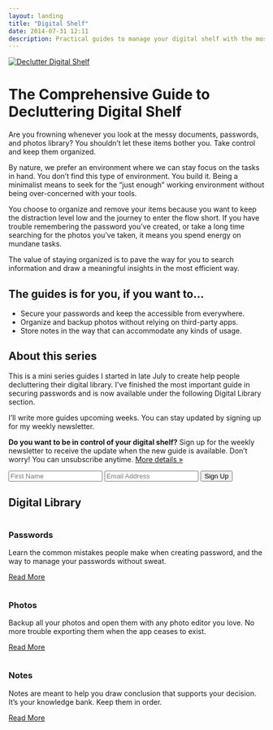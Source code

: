 ```yaml
---
layout: landing
title: "Digital Shelf"
date: 2014-07-31 12:11
description: Practical guides to manage your digital shelf with the most powerful tools on your Mac.
---
```


[ ![Declutter Digital Shelf][203819] ](http://images.sayzlim.net/digitalshelf/declutter_digital_shelf.jpg "Declutter Digital Shelf")

[203819]: http://images.sayzlim.net/digitalshelf/declutter_digital_shelf.jpg "Declutter Digital Shelf"

# The Comprehensive Guide to Decluttering Digital Shelf

Are you frowning whenever you look at the messy documents, passwords, and photos library? You shouldn’t let these items bother you. Take control and keep them organized.

By nature, we prefer an environment where we can stay focus on the tasks in hand. You don’t find this type of environment. You build it. Being a minimalist means to seek for the “just enough” working environment without being over-concerned with your tools.

You choose to organize and remove your items because you want to keep the distraction level low and the journey to enter the flow short. If you have trouble remembering the password you’ve created, or take a long time searching for the photos you’ve taken, it means you spend energy on mundane tasks.

The value of staying organized is to pave the way for you to search information and draw a meaningful insights in the most efficient way.

## The guides is for you, if you want to…

- Secure your passwords and keep the accessible from everywhere.
- Organize and backup photos without relying on third-party apps.
- Store notes in the way that can accommodate any kinds of usage.

## About this series

This is a mini series guides I started in late July to create help people decluttering their digital library. I’ve finished the most important guide in securing passwords and is now available under the following Digital Library section.

I’ll write more guides upcoming weeks. You can stay updated by signing up for my weekly newsletter.

<aside class="digitalshelf support">
<p><strong>Do you want to be in control of your digital shelf?</strong> Sign up for the weekly newsletter to receive the update when the new guide is available. Don’t worry! You can unsubscribe anytime.</a>  <a href="http://sayzlim.net/subscribe/" title="Subscribe - Sayz Lim">More details »</a></p>
<form class="form" action="http://sayzlim.us2.list-manage.com/subscribe/post" method="POST">
<input type="hidden" name="u" value="ff1398bcc911abf87a3dfe82d">
<input type="hidden" name="id" value="cc23ae2e4d">
<input type="text" value="" name="FNAME" class="name" placeholder="First Name" required>
<input type="email" value="" name="EMAIL" class="email" placeholder="Email Address" required>
<input type="submit" class="subscribe" value="Sign Up">
</form>
</aside>

## Digital Library


<div class="features column-3">
<div class="password column">
<h3>Passwords</h3>

<p>Learn the common mistakes people make when creating password, and the way to manage your passwords without sweat.</p>

<a class="button" href="passwords/">Read More</a>
</div>

<div class="photos column">
<h3>Photos</h3>

<p>Backup all your photos and open them with any photo editor you love. No more trouble exporting them when the app ceases to exist.</p>

<a class="button" href="photos/">Read More</a>
</div>

<div class="notes column">
<h3>Notes</h3>

<p>Notes are meant to help you draw conclusion that supports your decision. It’s your knowledge bank. Keep them in order.</p>

<a class="button" href="notes/">Read More</a>
</div>

</div>